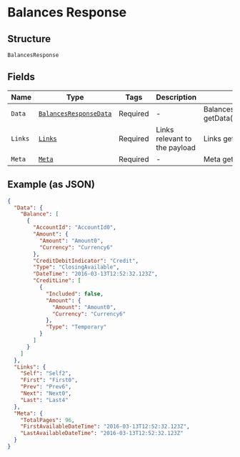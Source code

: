 
# Balances Response

## Structure

`BalancesResponse`

## Fields

| Name | Type | Tags | Description | Getter | Setter |
|  --- | --- | --- | --- | --- | --- |
| `Data` | [`BalancesResponseData`](../../doc/models/balances-response-data.md) | Required | - | BalancesResponseData getData() | setData(BalancesResponseData data) |
| `Links` | [`Links`](../../doc/models/links.md) | Required | Links relevant to the payload | Links getLinks() | setLinks(Links links) |
| `Meta` | [`Meta`](../../doc/models/meta.md) | Required | - | Meta getMeta() | setMeta(Meta meta) |

## Example (as JSON)

```json
{
  "Data": {
    "Balance": [
      {
        "AccountId": "AccountId0",
        "Amount": {
          "Amount": "Amount0",
          "Currency": "Currency6"
        },
        "CreditDebitIndicator": "Credit",
        "Type": "ClosingAvailable",
        "DateTime": "2016-03-13T12:52:32.123Z",
        "CreditLine": [
          {
            "Included": false,
            "Amount": {
              "Amount": "Amount0",
              "Currency": "Currency6"
            },
            "Type": "Temporary"
          }
        ]
      }
    ]
  },
  "Links": {
    "Self": "Self2",
    "First": "First0",
    "Prev": "Prev6",
    "Next": "Next0",
    "Last": "Last4"
  },
  "Meta": {
    "TotalPages": 96,
    "FirstAvailableDateTime": "2016-03-13T12:52:32.123Z",
    "LastAvailableDateTime": "2016-03-13T12:52:32.123Z"
  }
}
```

